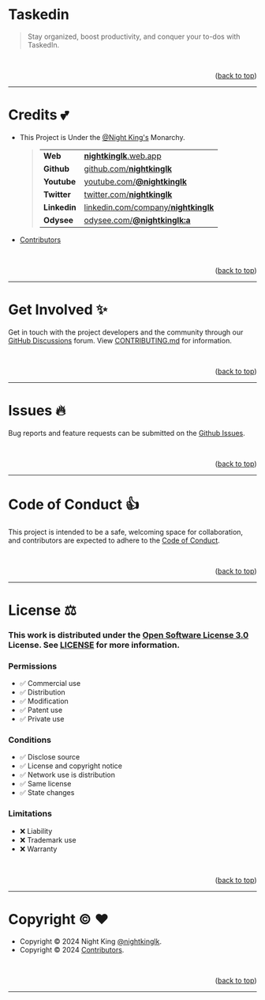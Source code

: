 <a name="readme-top"></a>

# Taskedin

> Stay organized, boost productivity, and conquer your to-dos with TaskedIn.

<br>
<p align="right">(<a href="#readme-top">back to top</a>)</p>

---

# Credits :two_hearts:

- This Project is Under the [@Night King's](https://github.com/nightkinglk) Monarchy.

  > |              |                                                                                      |
  > | ------------ | ------------------------------------------------------------------------------------ |
  > | **Web**      | [**nightkinglk**.web.app](https://nightkinglk.web.app)                               |
  > | **Github**   | [github.com/**nightkinglk**](https://github.com/nightkinglk)                         |
  > | **Youtube**  | [youtube.com/**@nightkinglk**](https://www.youtube.com/@nightkinglk)                 |
  > | **Twitter**  | [twitter.com/**nightkinglk**](https://twitter.com/nightkinglk)                       |
  > | **Linkedin** | [linkedin.com/company/**nightkinglk**](https://www.linkedin.com/company/nightkinglk) |
  > | **Odysee**   | [odysee.com/**@nightkinglk:a**](https://odysee.com/@nightkinglk:a)                   |

- [Contributors](/../../graphs/contributors)

<br>
<p align="right">(<a href="#readme-top">back to top</a>)</p>

---

# Get Involved :sparkles:

Get in touch with the project developers and the community through our [GitHub Discussions](/../../discussions) forum. View [CONTRIBUTING.md](/CONTRIBUTING.md) for information.

<br>
<p align="right">(<a href="#readme-top">back to top</a>)</p>

---

# Issues :fire:

Bug reports and feature requests can be submitted on the [Github Issues](/../../issues).

<br>
<p align="right">(<a href="#readme-top">back to top</a>)</p>

---

# Code of Conduct :thumbsup:

This project is intended to be a safe, welcoming space for collaboration, and contributors are expected to adhere to the [Code of Conduct](/CODE_OF_CONDUCT.md).

<br>
<p align="right">(<a href="#readme-top">back to top</a>)</p>

---

# License :balance_scale:

### This work is distributed under the [Open Software License 3.0](https://choosealicense.com/licenses/osl-3.0/) License. See [LICENSE](/LICENSE.md) for more information.

### Permissions

- :white_check_mark: Commercial use
- :white_check_mark: Distribution
- :white_check_mark: Modification
- :white_check_mark: Patent use
- :white_check_mark: Private use

### Conditions

- :white_check_mark: Disclose source
- :white_check_mark: License and copyright notice
- :white_check_mark: Network use is distribution
- :white_check_mark: Same license
- :white_check_mark: State changes

### Limitations

- :x: Liability
- :x: Trademark use
- :x: Warranty

<br>
<p align="right">(<a href="#readme-top">back to top</a>)</p>

---

# Copyright :copyright: :heart:

- Copyright © 2024 Night King [@nightkinglk](https://github.com/nightkinglk).
- Copyright © 2024 [Contributors](/../../graphs/contributors).

<br>
<p align="right">(<a href="#readme-top">back to top</a>)</p>

---
